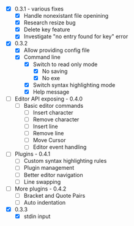 - [X] 0.3.1 - various fixes
  - [X] Handle nonexistant file openining
  - [X] Research resize bug
  - [X] Delete key feature
  - [X] Investigate "no entry found for key" error
- [X] 0.3.2
  - [X] Allow providing config file
  - [X] Command line
    - [X] Switch to read only mode
      - [X] No saving
      - [X] No exe
    - [X] Switch syntax highlighting mode
    - [X] Help message
- [ ] Editor API exposing - 0.4.0
  - [ ] Basic editor commands
      - [ ] Insert character
      - [ ] Remove character
      - [ ] Insert line
      - [ ] Remove line
      - [ ] Move Cursor
    - [ ] Editor event handling
- [ ] Plugins - 0.4.1
  - [ ] Custom syntax highlighting rules
  - [ ] Plugin management
  - [ ] Better editor navigation
  - [ ] Line swapping
- [ ] More plugins - 0.4.2
  - [ ] Bracket and Quote Pairs
  - [ ] Auto indentation
- [X] 0.3.3
  - [X] stdin input
